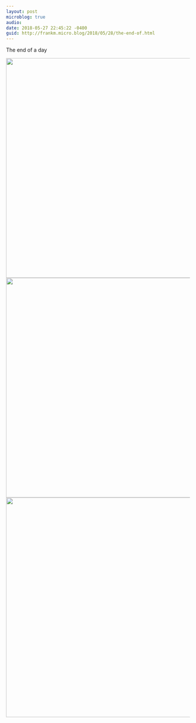 ```yaml
---
layout: post
microblog: true
audio: 
date: 2018-05-27 22:45:22 -0400
guid: http://frankm.micro.blog/2018/05/28/the-end-of.html
---
```

The end of a day

<img src="http://frankmcpherson.blog/uploads/2018/598ae07b05.jpg" width="600" height="600" /><img src="http://frankmcpherson.blog/uploads/2018/98ea06f653.jpg" width="600" height="600" /><img src="http://frankmcpherson.blog/uploads/2018/14a6209e18.jpg" width="600" height="600" />
